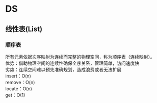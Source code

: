 # DS
## 线性表(List)
### 顺序表
所有元素依据次序映射为连续而完整的物理空间，称为顺序表（连续映射）。  
优势：借助物理空间的连续性确保全序关系，管理简单，访问速度快  
劣势：连续空间难以预先准确规划，造成浪费或者无法扩展  
insert：O(n)  
remove：O(n)  
locate：O(n)  
get：O(1)  





